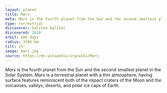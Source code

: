 ```yaml
---
layout: planet
title: Mars
meta: Mars is the fourth planet from the Sun and the second smallest planet in the Solar System.
type: terrestrial
discoverer: Galileo Galilei
discovered: 1610
orbit: 686 days
radius: 3396 km
tilt: 25°
image: mars.jpg
source: https://en.wikipedia.org/wiki/Mars
---
```


*Mars* is the fourth planet from the Sun and the second smallest planet in the Solar System. Mars is a terrestrial planet with a thin atmosphere, having surface features reminiscent both of the impact craters of the Moon and the volcanoes, valleys, deserts, and polar ice caps of Earth.